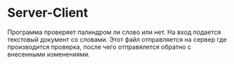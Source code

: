 # Server-Client
Программа проверяет палиндром ли слово или нет. На вход подается текстовый документ со словами. Этот файл отправляется на сервер где производится проверка, после чего отправялется обратно с внесенными изменениями.
